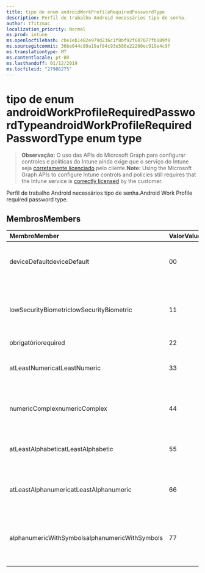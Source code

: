 ```yaml
---
title: tipo de enum androidWorkProfileRequiredPasswordType
description: Perfil de trabalho Android necessários tipo de senha.
author: tfitzmac
localization_priority: Normal
ms.prod: intune
ms.openlocfilehash: cbe1eb1482e979d236c1f8bf92f687077fb189f0
ms.sourcegitcommit: 36be044c89a19af84c93e586e22200ec919e4c9f
ms.translationtype: MT
ms.contentlocale: pt-BR
ms.lasthandoff: 01/12/2019
ms.locfileid: "27986275"
---
```

# <a name="androidworkprofilerequiredpasswordtype-enum-type"></a><span data-ttu-id="021cd-103">tipo de enum androidWorkProfileRequiredPasswordType</span><span class="sxs-lookup"><span data-stu-id="021cd-103">androidWorkProfileRequiredPasswordType enum type</span></span>

> <span data-ttu-id="021cd-104">**Observação:** O uso das APIs do Microsoft Graph para configurar controles e políticas do Intune ainda exige que o serviço do Intune seja [corretamente licenciado](https://go.microsoft.com/fwlink/?linkid=839381) pelo cliente.</span><span class="sxs-lookup"><span data-stu-id="021cd-104">**Note:** Using the Microsoft Graph APIs to configure Intune controls and policies still requires that the Intune service is [correctly licensed](https://go.microsoft.com/fwlink/?linkid=839381) by the customer.</span></span>

<span data-ttu-id="021cd-105">Perfil de trabalho Android necessários tipo de senha.</span><span class="sxs-lookup"><span data-stu-id="021cd-105">Android Work Profile required password type.</span></span>
## <a name="members"></a><span data-ttu-id="021cd-106">Membros</span><span class="sxs-lookup"><span data-stu-id="021cd-106">Members</span></span>
|<span data-ttu-id="021cd-107">Membro</span><span class="sxs-lookup"><span data-stu-id="021cd-107">Member</span></span>|<span data-ttu-id="021cd-108">Valor</span><span class="sxs-lookup"><span data-stu-id="021cd-108">Value</span></span>|<span data-ttu-id="021cd-109">Descrição</span><span class="sxs-lookup"><span data-stu-id="021cd-109">Description</span></span>|
|:---|:---|:---|
|<span data-ttu-id="021cd-110">deviceDefault</span><span class="sxs-lookup"><span data-stu-id="021cd-110">deviceDefault</span></span>|<span data-ttu-id="021cd-111">0</span><span class="sxs-lookup"><span data-stu-id="021cd-111">0</span></span>|<span data-ttu-id="021cd-112">Valor de padrão de dispositivo, sem intenção.</span><span class="sxs-lookup"><span data-stu-id="021cd-112">Device default value, no intent.</span></span>|
|<span data-ttu-id="021cd-113">lowSecurityBiometric</span><span class="sxs-lookup"><span data-stu-id="021cd-113">lowSecurityBiometric</span></span>|<span data-ttu-id="021cd-114">1</span><span class="sxs-lookup"><span data-stu-id="021cd-114">1</span></span>|<span data-ttu-id="021cd-115">Biométrica baixa segurança com base em senha necessária.</span><span class="sxs-lookup"><span data-stu-id="021cd-115">Low security biometrics based password required.</span></span>|
|<span data-ttu-id="021cd-116">obrigatório</span><span class="sxs-lookup"><span data-stu-id="021cd-116">required</span></span>|<span data-ttu-id="021cd-117">2</span><span class="sxs-lookup"><span data-stu-id="021cd-117">2</span></span>|<span data-ttu-id="021cd-118">Obrigatório.</span><span class="sxs-lookup"><span data-stu-id="021cd-118">Required.</span></span>|
|<span data-ttu-id="021cd-119">atLeastNumeric</span><span class="sxs-lookup"><span data-stu-id="021cd-119">atLeastNumeric</span></span>|<span data-ttu-id="021cd-120">3</span><span class="sxs-lookup"><span data-stu-id="021cd-120">3</span></span>|<span data-ttu-id="021cd-121">Senha de pelo menos numérica necessária.</span><span class="sxs-lookup"><span data-stu-id="021cd-121">At least numeric password required.</span></span>|
|<span data-ttu-id="021cd-122">numericComplex</span><span class="sxs-lookup"><span data-stu-id="021cd-122">numericComplex</span></span>|<span data-ttu-id="021cd-123">4</span><span class="sxs-lookup"><span data-stu-id="021cd-123">4</span></span>|<span data-ttu-id="021cd-124">Senha complexa numérica necessária.</span><span class="sxs-lookup"><span data-stu-id="021cd-124">Numeric complex password required.</span></span>|
|<span data-ttu-id="021cd-125">atLeastAlphabetic</span><span class="sxs-lookup"><span data-stu-id="021cd-125">atLeastAlphabetic</span></span>|<span data-ttu-id="021cd-126">5</span><span class="sxs-lookup"><span data-stu-id="021cd-126">5</span></span>|<span data-ttu-id="021cd-127">Senha de pelo menos alfabética necessária.</span><span class="sxs-lookup"><span data-stu-id="021cd-127">At least alphabetic password required.</span></span>|
|<span data-ttu-id="021cd-128">atLeastAlphanumeric</span><span class="sxs-lookup"><span data-stu-id="021cd-128">atLeastAlphanumeric</span></span>|<span data-ttu-id="021cd-129">6</span><span class="sxs-lookup"><span data-stu-id="021cd-129">6</span></span>|<span data-ttu-id="021cd-130">Senha de pelo menos alfanumérica necessária.</span><span class="sxs-lookup"><span data-stu-id="021cd-130">At least alphanumeric password required.</span></span>|
|<span data-ttu-id="021cd-131">alphanumericWithSymbols</span><span class="sxs-lookup"><span data-stu-id="021cd-131">alphanumericWithSymbols</span></span>|<span data-ttu-id="021cd-132">7</span><span class="sxs-lookup"><span data-stu-id="021cd-132">7</span></span>|<span data-ttu-id="021cd-133">Pelo menos alfanumérico com senha de símbolos necessária.</span><span class="sxs-lookup"><span data-stu-id="021cd-133">At least alphanumeric with symbols password required.</span></span>|



